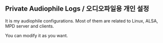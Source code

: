 ## Private Audiophile Logs / 오디오파일용 개인 설정
It is my audiophile configurations. Most of them are related to Linux, ALSA, MPD server and clients.

You can modify it as you want.